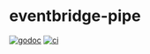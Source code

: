 # eventbridge-pipe

[![godoc](https://godoc.org/github.com/WillAbides/eventbridge-pipe?status.svg)](https://godoc.org/github.com/WillAbides/eventbridge-pipe)
[![ci](https://github.com/WillAbides/eventbridge-pipe/workflows/ci/badge.svg?branch=main&event=push)](https://github.com/WillAbides/eventbridge-pipe/actions?query=workflow%3Aci+branch%3Amaster+event%3Apush)
